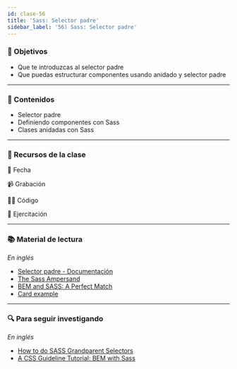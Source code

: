 ```yaml
---
id: clase-56
title: 'Sass: Selector padre'
sidebar_label: '56) Sass: Selector padre'
---
```


### 🏁 Objetivos

- Que te introduzcas al selector padre
- Que puedas estructurar componentes usando anidado y selector padre

---

### 📝 Contenidos

- Selector padre
- Definiendo componentes con Sass
- Clases anidadas con Sass

---

### 🚀 Recursos de la clase

📆 Fecha

📹 Grabación

👩‍💻 Código

💪 Ejercitación

---

### 📚 Material de lectura

_En inglés_

- [Selector padre - Documentación](https://sass-lang.com/documentation/style-rules/parent-selector)
- [The Sass Ampersand](https://css-tricks.com/the-sass-ampersand/)
- [BEM and SASS: A Perfect Match](https://medium.com/@andrew_barnes/bem-and-sass-a-perfect-match-5e48d9bc3894)
- [Card example](https://dev.to/alexbeje/bem-block-element-modifier-3fgn)

---

### 🔍 Para seguir investigando

_En inglés_

- [How to do SASS Grandparent Selectors](https://codeburst.io/how-to-do-sass-grandparent-selectors-b8666dcaf961)
- [A CSS Guideline Tutorial: BEM with Sass](https://assist-software.net/blog/css-guideline-tutorial-bem-sass)
